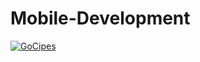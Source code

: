 # Mobile-Development
[![GoCipes](https://circleci.com/github/GoCipes/Mobile-Development.svg?style=svg)](https://app.circleci.com/pipelines/github/GoCipes/Mobile-Development)
